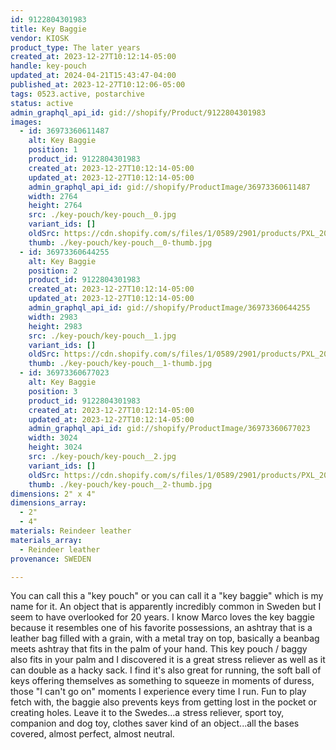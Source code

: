```yaml
---
id: 9122804301983
title: Key Baggie
vendor: KIOSK
product_type: The later years
created_at: 2023-12-27T10:12:14-05:00
handle: key-pouch
updated_at: 2024-04-21T15:43:47-04:00
published_at: 2023-12-27T10:12:06-05:00
tags: 0523.active, postarchive
status: active
admin_graphql_api_id: gid://shopify/Product/9122804301983
images:
  - id: 36973360611487
    alt: Key Baggie
    position: 1
    product_id: 9122804301983
    created_at: 2023-12-27T10:12:14-05:00
    updated_at: 2023-12-27T10:12:14-05:00
    admin_graphql_api_id: gid://shopify/ProductImage/36973360611487
    width: 2764
    height: 2764
    src: ./key-pouch/key-pouch__0.jpg
    variant_ids: []
    oldSrc: https://cdn.shopify.com/s/files/1/0589/2901/products/PXL_20211110_105447384.jpg?v=1703689934
    thumb: ./key-pouch/key-pouch__0-thumb.jpg
  - id: 36973360644255
    alt: Key Baggie
    position: 2
    product_id: 9122804301983
    created_at: 2023-12-27T10:12:14-05:00
    updated_at: 2023-12-27T10:12:14-05:00
    admin_graphql_api_id: gid://shopify/ProductImage/36973360644255
    width: 2983
    height: 2983
    src: ./key-pouch/key-pouch__1.jpg
    variant_ids: []
    oldSrc: https://cdn.shopify.com/s/files/1/0589/2901/products/PXL_20211110_105404308.jpg?v=1703689934
    thumb: ./key-pouch/key-pouch__1-thumb.jpg
  - id: 36973360677023
    alt: Key Baggie
    position: 3
    product_id: 9122804301983
    created_at: 2023-12-27T10:12:14-05:00
    updated_at: 2023-12-27T10:12:14-05:00
    admin_graphql_api_id: gid://shopify/ProductImage/36973360677023
    width: 3024
    height: 3024
    src: ./key-pouch/key-pouch__2.jpg
    variant_ids: []
    oldSrc: https://cdn.shopify.com/s/files/1/0589/2901/products/PXL_20211110_105318776.jpg?v=1703689934
    thumb: ./key-pouch/key-pouch__2-thumb.jpg
dimensions: 2" x 4"
dimensions_array:
  - 2"
  - 4"
materials: Reindeer leather
materials_array:
  - Reindeer leather
provenance: SWEDEN

---
```


You can call this a "key pouch" or you can call it a "key baggie" which is my name for it. An object that is apparently incredibly common in Sweden but I seem to have overlooked for 20 years. I know Marco loves the key baggie because it resembles one of his favorite possessions, an ashtray that is a leather bag filled with a grain, with a metal tray on top, basically a beanbag meets ashtray that fits in the palm of your hand. This key pouch / baggy also fits in your palm and I discovered it is a great stress reliever as well as it can double as a hacky sack. I find it's also great for running, the soft ball of keys offering themselves as something to squeeze in moments of duress, those "I can't go on" moments I experience every time I run. Fun to play fetch with, the baggie also prevents keys from getting lost in the pocket or creating holes. Leave it to the Swedes...a stress reliever, sport toy, companion and dog toy, clothes saver kind of an object...all the bases covered, almost perfect, almost neutral.